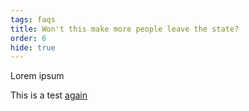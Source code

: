 ```yaml
---
tags: faqs
title: Won't this make more people leave the state?
order: 6
hide: true
---
```


Lorem ipsum

This is a test [again](https://google.com/)
